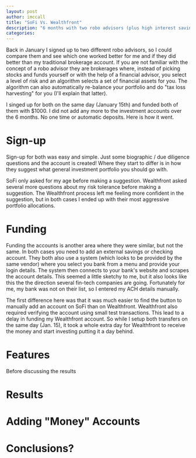 ```yaml
---
layout: post
author: imccall
title: "SoFi Vs. Wealthfront"
description: "6 months with two robo advisors (plus high interest savings!)"
categories: 
---
```


Back in January I signed up to two different robo advisors, so I could compare them and see which one worked better for me and if they did better than my traditional brokerage account. If you are not familiar with the concept of a robo advisor they are brokerages where, instead of picking stocks and funds yourself or with the help of a financial advisor, you select a level of risk and an algorithm selects a set of financial assets for you. The algorithm can also automatically re-balance your portfolio and do "tax loss harvesting" for you (I'll explain that latter).

I singed up for both on the same day (January 15th) and funded both of them with $1000. I did not add any more to the investment accounts over the 6 months. No one time or automatic deposits. Here is how it went.

# Sign-up #
Sign-up for both was easy and simple. Just some biographic / due diligence questions and the account is created! Where they start to differ is in how they suggest what general investment portfolio you should go with.

SoFi only asked for my age before making a suggestion. Wealthfront asked several more questions about my risk tolerance before making a suggestion. The Wealthfront process left me feeling more confident in the suggestion, but in both cases I ended up with their most aggressive portfolio allocations.

# Funding #
Funding the accounts is another area where they were similar, but not the same. In both cases you need to add an external savings or checking account. They both also use a system (which looks to be provided by the same vendor) where you select you bank from a menu and provide your login details. The system then connects to your bank's website and scrapes the account details. This seemed a little sketchy to me, but it also looks like this the the direction several fin-tech companies are going. Fortunately for me, my bank was not on their list, so I entered my ACH details manually. 

The first difference here was that it was much easier to find the button to manually add an account on SoFi than on Wealthfront. Wealthfront also required verifying the account using small test transactions. This lead to a delay in funding my Wealthfront account. So while I setup both transfers on the same day (Jan. 15), it took a whole extra day for Wealthfront to receive the money and start investing putting it a day behind.

# Features #
Before discussing the results

# Results #

# Adding "Money" Accounts #

# Conclusions? #
